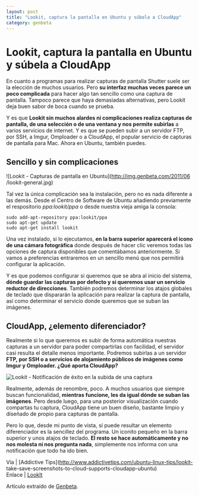 ```yaml
---
layout: post
title: "Lookit, captura la pantalla en Ubuntu y súbela a CloudApp"
category: genbeta
---
```


# Lookit, captura la pantalla en Ubuntu y súbela a CloudApp

En cuanto a programas para realizar capturas de pantalla Shutter suele ser la
elección de muchos usuarios. Pero **su interfaz muchas veces parece un poco
complicada** para hacer algo tan sencillo como una captura de pantalla.
Tampoco parece que haya demasiadas alternativas, pero Lookit deja buen sabor
de boca cuando se prueba.

Y es que **Lookit sin muchos alardes ni complicaciones realiza capturas de
pantalla, de una selección o de una ventana y nos permite subirlas** a varios
servicios de internet. Y es que se pueden subir a un servidor FTP, por SSH, a
Imgur, Omploader o a CloudApp, el popular servicio de capturas de pantalla
para Mac. Ahora en Ubuntu, también puedes.  
  

## Sencillo y sin complicaciones

![Lookit - Capturas de pantalla en Ubuntu](http://img.genbeta.com/2011/06
/lookit-general.jpg)

Tal vez la única complicación sea la instalación, pero no es nada diferente a
las demás. Desde el Centro de Software de Ubuntu añadiendo previamente el
respositorio _ppa:lookit/ppa_ o desde nuestra vieja amiga la consola:

    
    
    sudo add-apt-repository ppa:lookit/ppa
    sudo apt-get update
    sudo apt-get install lookit

Una vez instalado, si lo ejecutamos, **en la barra superior aparecerá el icono
de una cámara fotográfica** donde después de hacer clic veremos todas las
opciones de captura disponibles que comentábamos anteriormente. Si vamos a
preferencias entraremos en un sencillo menú que nos permitirá configurar la
aplicación.

Y es que podemos configurar si queremos que se abra al inicio del sistema,
**dónde guardar las capturas por defecto y si queremos usar un servicio
reductor de direcciones**. También podremos determinar los atajos globales de
teclado que dispararán la aplicación para realizar la captura de pantalla, así
como determinar el servicio donde queremos que se suban las imágenes.

## CloudApp, ¿elemento diferenciador?

  
Realmente si lo que queremos es subir de forma automática nuestras capturas a
un servidor para poder compartirlas con facilidad, el servidor casi resulta el
detalle menos importante. Podremos subirlas a un servidor **FTP, por SSH o a
servicios de alojamiento públicos de imágenes como Imgur y Omploader. ¿Qué
aporta CloudApp?**

![Lookit - Notificación de éxito en la subida de una
captura](http://img.genbeta.com/2011/06/lookit-notificacion-subir-i.jpg)

Realmente, además de renombre, poco. A muchos usuarios que siempre buscan
funcionalidad, **mientras funcione, les da igual dónde se suban las
imágenes**. Pero desde luego, para una posterior visualización cuando
compartas tu captura, CloudApp tiene un buen diseño, bastante limpio y
diseñado de propio para capturas de pantalla.

Pero lo que, desde mi punto de vista, sí puede resultar un elemento
diferenciador es la sencillez del programa. Un iconito pequeño en la barra
superior y unos atajos de teclado. **El resto se hace automáticamente y no nos
molesta ni nos pregunta nada**, simplemente nos informa con una notificación
que todo ha ido bien.

Vía | [Addictive Tips](http://www.addictivetips.com/ubuntu-linux-tips/lookit-
take-save-screenshots-to-cloud-supports-cloudapp-ubuntu)  
Enlace | [LookIt](https://launchpad.net/~lookit)

Artículo extraído de [Genbeta](http://www.genbeta.com).